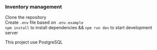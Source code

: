 ### **Inventory management**

Clone the repository\
Create `.env` file based on `.env.example`\
 `npm install` to install dependencies && `npm run dev` to start development server
 
 This project use PostgreSQL